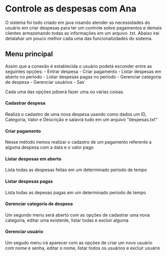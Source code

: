 #  Controle as despesas com Ana 

 O sistema foi todo criado em java visando atender as necessidades do usuário em criar despesas para ter um controle sobre pagamentos e demais clientes armazenando todas as informações 
 em um arquivo .txt. Abaixo irei detalahar um pouco melhor cada uma das funcionalizdades do sistema.

 ## Menu principal 

  Assim que a conexão é establecida o usuário podetá esconder entre as seguintes opções:
    - Entrar despesa
    - Criar pagamento
    - Listar despesas em aberto no período
    - Listar despesas pagas no período
    - Gerenciar categoria de despesa
    - Gerenciar usuários
    - Sair

 Cada uma das opções pdoerá fazer uma ou várias coisas.

 #### Cadastrar despesa 
  Realiza o cadastro de uma nova despesa usando como dados um ID, Categoria, Valor e Descrição e salavrá tudo em um arquivo "despesas.txt"

 #### Criar pagamento 
  Nesse método iremos realizar o cadastro de um pagamento referente a alguma despesa com a data e o valor pago 

 #### Listar despesas em aberto 
  Lista todas as despesas feitas em um determinado periodo de tempo 

 #### Listar despesas pagas 
   Lista todas as depesas pagas em um determinado periodo de tempo 

 #### Gerenciar categoria de despesa
  Um segundo menu será aberto com as opções de cadastrar uma nova categoria, editar uma existente, listar todas e excluir alguma 

 #### Gerenciar usuário 
  Um segudo menu irá aparecer com as opções de criar um novo usuário com nome e senha, editar o nome, listar todos os usuários e excluir usuário 